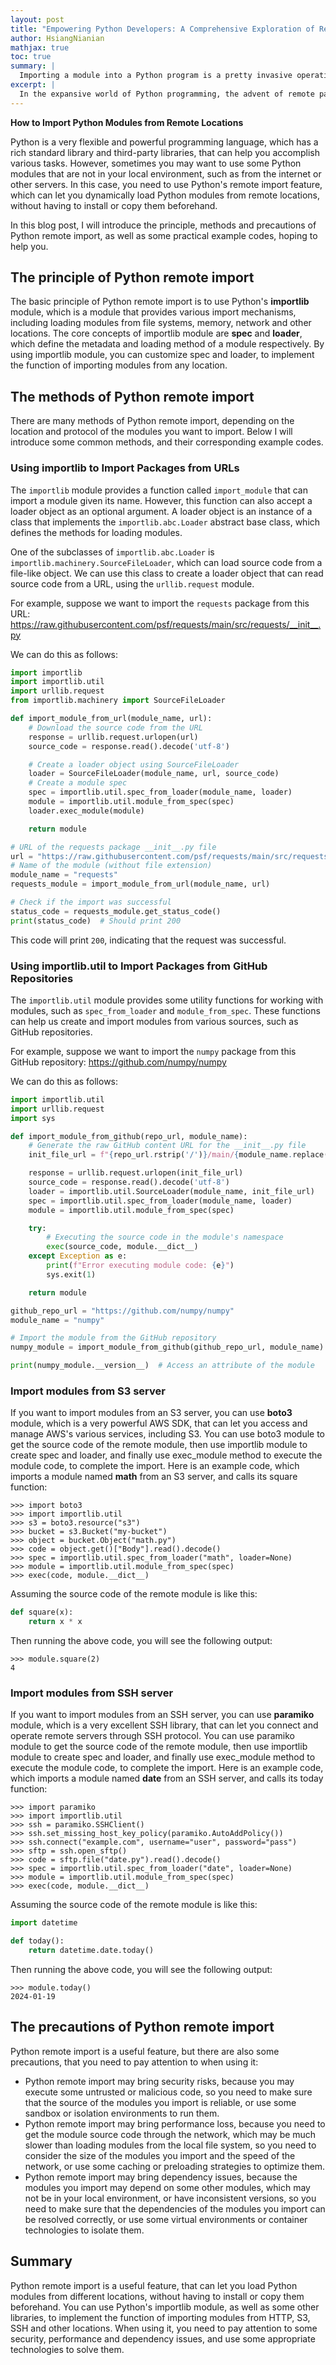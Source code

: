 ```yaml
---
layout: post
title: "Empowering Python Developers: A Comprehensive Exploration of Remote Package Imports"
author: HsiangNianian
mathjax: true
toc: true
summary: |
  Importing a module into a Python program is a pretty invasive operation; it directly runs code in the current process that has access to anything the process can reach. So it is not wildly surprising that a suggestion to add a way to directly import modules from remote sites was met with considerable doubt—if not something approaching hostility. It turns out that the person suggesting the change was not unaware of the security implications of the idea, but thought it had other redeeming qualities; others in the discussion were less sanguine.
excerpt: |
  In the expansive world of Python programming, the advent of remote package imports has emerged as a transformative and influential feature. This dynamic capability not only streamlines code management but also unlocks innovative avenues for collaboration and modular development. This blog post aims to delve deep into the significance of remote package imports, unravel the underlying mechanisms, and provide in-depth examples to illustrate their practical applications.
---
```


**How to Import Python Modules from Remote Locations**

Python is a very flexible and powerful programming language, which has a rich standard library and third-party libraries, that can help you accomplish various tasks. However, sometimes you may want to use some Python modules that are not in your local environment, such as from the internet or other servers. In this case, you need to use Python's remote import feature, which can let you dynamically load Python modules from remote locations, without having to install or copy them beforehand.

In this blog post, I will introduce the principle, methods and precautions of Python remote import, as well as some practical example codes, hoping to help you.

## The principle of Python remote import

The basic principle of Python remote import is to use Python's **importlib** module, which is a module that provides various import mechanisms, including loading modules from file systems, memory, network and other locations. The core concepts of importlib module are **spec** and **loader**, which define the metadata and loading method of a module respectively. By using importlib module, you can customize spec and loader, to implement the function of importing modules from any location.

## The methods of Python remote import

There are many methods of Python remote import, depending on the location and protocol of the modules you want to import. Below I will introduce some common methods, and their corresponding example codes.

### Using importlib to Import Packages from URLs

The `importlib` module provides a function called `import_module` that can import a module given its name. However, this function can also accept a loader object as an optional argument. A loader object is an instance of a class that implements the `importlib.abc.Loader` abstract base class, which defines the methods for loading modules.

One of the subclasses of `importlib.abc.Loader` is `importlib.machinery.SourceFileLoader`, which can load source code from a file-like object. We can use this class to create a loader object that can read source code from a URL, using the `urllib.request` module.

For example, suppose we want to import the `requests` package from this URL: <https://raw.githubusercontent.com/psf/requests/main/src/requests/__init__.py>

We can do this as follows:

```python
import importlib
import importlib.util
import urllib.request
from importlib.machinery import SourceFileLoader

def import_module_from_url(module_name, url):
    # Download the source code from the URL
    response = urllib.request.urlopen(url)
    source_code = response.read().decode('utf-8')

    # Create a loader object using SourceFileLoader
    loader = SourceFileLoader(module_name, url, source_code)
    # Create a module spec
    spec = importlib.util.spec_from_loader(module_name, loader)
    module = importlib.util.module_from_spec(spec)
    loader.exec_module(module)

    return module

# URL of the requests package __init__.py file
url = "https://raw.githubusercontent.com/psf/requests/main/src/requests/__init__.py"
# Name of the module (without file extension)
module_name = "requests"
requests_module = import_module_from_url(module_name, url)

# Check if the import was successful
status_code = requests_module.get_status_code()
print(status_code)  # Should print 200
```

This code will print `200`, indicating that the request was successful.

### Using importlib.util to Import Packages from GitHub Repositories

The `importlib.util` module provides some utility functions for working with modules, such as `spec_from_loader` and `module_from_spec`. These functions can help us create and import modules from various sources, such as GitHub repositories.

For example, suppose we want to import the `numpy` package from this GitHub repository: https://github.com/numpy/numpy

We can do this as follows:

```python
import importlib.util
import urllib.request
import sys

def import_module_from_github(repo_url, module_name):
    # Generate the raw GitHub content URL for the __init__.py file
    init_file_url = f"{repo_url.rstrip('/')}/main/{module_name.replace('.', '/')}/__init__.py"

    response = urllib.request.urlopen(init_file_url)
    source_code = response.read().decode('utf-8')
    loader = importlib.util.SourceLoader(module_name, init_file_url)
    spec = importlib.util.spec_from_loader(module_name, loader)
    module = importlib.util.module_from_spec(spec)

    try:
        # Executing the source code in the module's namespace
        exec(source_code, module.__dict__)
    except Exception as e:
        print(f"Error executing module code: {e}")
        sys.exit(1)

    return module

github_repo_url = "https://github.com/numpy/numpy"
module_name = "numpy"

# Import the module from the GitHub repository
numpy_module = import_module_from_github(github_repo_url, module_name)

print(numpy_module.__version__)  # Access an attribute of the module
```

### Import modules from S3 server

If you want to import modules from an S3 server, you can use **boto3** module, which is a very powerful AWS SDK, that can let you access and manage AWS's various services, including S3. You can use boto3 module to get the source code of the remote module, then use importlib module to create spec and loader, and finally use exec_module method to execute the module code, to complete the import. Here is an example code, which imports a module named **math** from an S3 server, and calls its square function:

```pycon
>>> import boto3
>>> import importlib.util
>>> s3 = boto3.resource("s3")
>>> bucket = s3.Bucket("my-bucket")
>>> object = bucket.Object("math.py")
>>> code = object.get()["Body"].read().decode()
>>> spec = importlib.util.spec_from_loader("math", loader=None)
>>> module = importlib.util.module_from_spec(spec)
>>> exec(code, module.__dict__)
```

Assuming the source code of the remote module is like this:

```python
def square(x):
    return x * x
```

Then running the above code, you will see the following output:

```pycon
>>> module.square(2)
4
```

### Import modules from SSH server

If you want to import modules from an SSH server, you can use **paramiko** module, which is a very excellent SSH library, that can let you connect and operate remote servers through SSH protocol. You can use paramiko module to get the source code of the remote module, then use importlib module to create spec and loader, and finally use exec_module method to execute the module code, to complete the import. Here is an example code, which imports a module named **date** from an SSH server, and calls its today function:

```pycon
>>> import paramiko
>>> import importlib.util
>>> ssh = paramiko.SSHClient()
>>> ssh.set_missing_host_key_policy(paramiko.AutoAddPolicy())
>>> ssh.connect("example.com", username="user", password="pass")
>>> sftp = ssh.open_sftp()
>>> code = sftp.file("date.py").read().decode()
>>> spec = importlib.util.spec_from_loader("date", loader=None)
>>> module = importlib.util.module_from_spec(spec)
>>> exec(code, module.__dict__)
```

Assuming the source code of the remote module is like this:

```python
import datetime

def today():
    return datetime.date.today()
```

Then running the above code, you will see the following output:

```pycon
>>> module.today()
2024-01-19
```

## The precautions of Python remote import

Python remote import is a useful feature, but there are also some precautions, that you need to pay attention to when using it:

- Python remote import may bring security risks, because you may execute some untrusted or malicious code, so you need to make sure that the source of the modules you import is reliable, or use some sandbox or isolation environments to run them.
- Python remote import may bring performance loss, because you need to get the module source code through the network, which may be much slower than loading modules from the local file system, so you need to consider the size of the modules you import and the speed of the network, or use some caching or preloading strategies to optimize them.
- Python remote import may bring dependency issues, because the modules you import may depend on some other modules, which may not be in your local environment, or have inconsistent versions, so you need to make sure that the dependencies of the modules you import can be resolved correctly, or use some virtual environments or container technologies to isolate them.

## Summary

Python remote import is a useful feature, that can let you load Python modules from different locations, without having to install or copy them beforehand. You can use Python's importlib module, as well as some other libraries, to implement the function of importing modules from HTTP, S3, SSH and other locations. When using it, you need to pay attention to some security, performance and dependency issues, and use some appropriate technologies to solve them.
